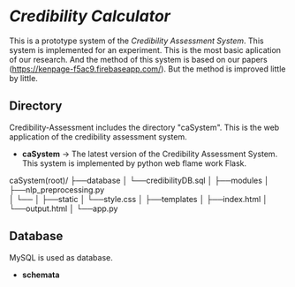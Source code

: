 # *Credibility Calculator*
This is a prototype system of the *Credibility Assessment System*. This system is implemented for an experiment. This is the most basic aplication of our research. And the method of this system is based on our papers (https://kenpage-f5ac9.firebaseapp.com/). But the method is improved little by little.

## Directory
Credibility-Assessment includes the directory "caSystem". This is the web application of the credibility assessment system.

- **caSystem**
-> The latest version of the Credibility Assessment System. This system is implemented by python web flame work Flask.

caSystem(root)/
├──database
│     └──credibilityDB.sql
│
├──modules
│     ├──nlp_preprocessing.py    
│     └──
│
├──static
│     └──style.css
│
├──templates
│     ├──index.html
│     └──output.html
│
└──app.py

## Database
MySQL is used as database.

- **schemata**
